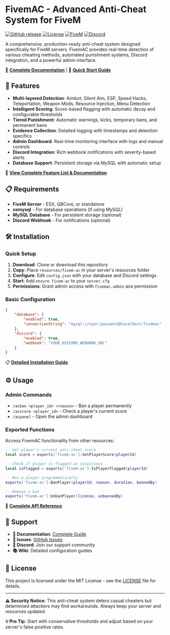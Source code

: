 # FivemAC - Advanced Anti-Cheat System for FiveM

[![GitHub release](https://img.shields.io/github/v/release/Dev-NotAqua/FivemAC)](https://github.com/Dev-NotAqua/FivemAC/releases)
[![License](https://img.shields.io/github/license/Dev-NotAqua/FivemAC)](LICENSE)
[![FiveM](https://img.shields.io/badge/FiveM-Compatible-blue)](https://fivem.net/)
[![Discord](https://img.shields.io/badge/Discord-Integration-7289da)](https://discord.com/)

A comprehensive, production-ready anti-cheat system designed specifically for FiveM servers. FivemAC provides real-time detection of various cheating methods, automated punishment systems, Discord integration, and a powerful admin interface.

📖 **[Complete Documentation](docs/ANTICHEAT.md)** | 🚀 **[Quick Start Guide](#-installation)**

## 🚀 Features

- **Multi-layered Detection**: Aimbot, Silent Aim, ESP, Speed Hacks, Teleportation, Weapon Mods, Resource Injection, Menu Detection
- **Intelligent Scoring**: Score-based flagging with automatic decay and configurable thresholds  
- **Tiered Punishment**: Automatic warnings, kicks, temporary bans, and permanent bans
- **Evidence Collection**: Detailed logging with timestamps and detection specifics
- **Admin Dashboard**: Real-time monitoring interface with logs and manual controls
- **Discord Integration**: Rich webhook notifications with severity-based alerts
- **Database Support**: Persistent storage via MySQL with automatic setup

📖 **[View Complete Feature List & Documentation](docs/ANTICHEAT.md)**

## 📋 Requirements

- **FiveM Server** - ESX, QBCore, or standalone
- **oxmysql** - For database operations (if using MySQL)
- **MySQL Database** - For persistent storage (optional)
- **Discord Webhook** - For notifications (optional)

## 🛠️ Installation

### Quick Setup

1. **Download**: Clone or download this repository
2. **Copy**: Place `resources/fivem-ac` in your server's resources folder  
3. **Configure**: Edit `config.json` with your database and Discord settings
4. **Start**: Add `ensure fivem-ac` to your `server.cfg`
5. **Permissions**: Grant admin access with `fivemac.admin` ace permission

### Basic Configuration

```json
{
    "database": {
        "enabled": true,
        "connectionString": "mysql://user:password@localhost/fivemac"
    },
    "discord": {
        "enabled": true,
        "webhook": "YOUR_DISCORD_WEBHOOK_URL"
    }
}
```

📋 **[Detailed Installation Guide](docs/ANTICHEAT.md#installation-instructions)**

## ⚙️ Usage

### Admin Commands
- `/acban <player_id> <reason>` - Ban a player permanently
- `/acscore <player_id>` - Check a player's current score  
- `/acpanel` - Open the admin dashboard

### Exported Functions

Access FivemAC functionality from other resources:

```lua
-- Get player's current anti-cheat score
local score = exports['fivem-ac']:GetPlayerScore(playerId)

-- Check if player is flagged as suspicious  
local isFlagged = exports['fivem-ac']:IsPlayerFlagged(playerId)

-- Ban a player programmatically
exports['fivem-ac']:BanPlayer(playerId, reason, duration, bannedBy)

-- Remove a ban
exports['fivem-ac']:UnbanPlayer(license, unbannedBy)
```

📖 **[Complete API Reference](docs/ANTICHEAT.md#usage-examples)**

## 🚨 Support

- **📖 Documentation**: [Complete Guide](docs/ANTICHEAT.md)
- **🐛 Issues**: [GitHub Issues](https://github.com/Dev-NotAqua/FivemAC/issues)
- **💬 Discord**: Join our support community
- **📚 Wiki**: Detailed configuration guides

## 📝 License

This project is licensed under the MIT License - see the [LICENSE](LICENSE) file for details.

---

**⚠️ Security Notice**: This anti-cheat system deters casual cheaters but determined attackers may find workarounds. Always keep your server and resources updated.

**💡 Pro Tip**: Start with conservative thresholds and adjust based on your server's false positive rates.